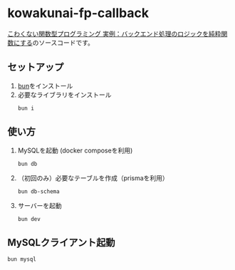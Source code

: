 # kowakunai-fp-callback

[こわくない関数型プログラミング 実例：バックエンド処理のロジックを純粋関数にする](https://zenn.dev/tockri/books/dcaf6c55e64448/viewer/pure_func_1)のソースコードです。

## セットアップ

1. [bun](https://bun.sh/)をインストール
2. 必要なライブラリをインストール
   ```
   bun i
   ```

## 使い方

1. MySQLを起動 (docker composeを利用)
   ```
   bun db
   ```
2. （初回のみ）必要なテーブルを作成（prismaを利用）
   ```
   bun db-schema
   ```
3. サーバーを起動
   ```
   bun dev
   ```

## MySQLクライアント起動

```
bun mysql
```
